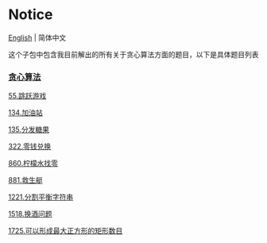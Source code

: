 # Notice
[English](https://github.com/cartoonYu/LeetCodeSolution/blob/master/src/main/java/org/LeetcodeSolution/Greedy/README.md) | 简体中文

这个子包中包含我目前解出的所有关于贪心算法方面的题目，以下是具体题目列表

### [贪心算法](https://github.com/cartoonYu/LeetCodeSolution/blob/master/src/main/java/org/LeetcodeSolution/Greedy)
[55.跳跃游戏](https://github.com/cartoonYu/LeetCodeSolution/blob/master/src/main/java/org/LeetcodeSolution/Greedy/Solution55.java)

[134.加油站](https://github.com/cartoonYu/LeetCodeSolution/blob/master/src/main/java/org/LeetcodeSolution/Greedy/Solution134.java)

[135.分发糖果](https://github.com/cartoonYu/LeetCodeSolution/blob/master/src/main/java/org/LeetcodeSolution/Greedy/Solution135.java)

[322.零钱兑换](https://github.com/cartoonYu/LeetCodeSolution/blob/master/src/main/java/org/LeetcodeSolution/Greedy/Solution322.java)

[860.柠檬水找零](https://github.com/cartoonYu/LeetCodeSolution/blob/master/src/main/java/org/LeetcodeSolution/Greedy/Solution860.java)

[881.救生艇](https://github.com/cartoonYu/LeetCodeSolution/blob/master/src/main/java/org/LeetcodeSolution/Greedy/Solution881.java)

[1221.分割平衡字符串](https://github.com/cartoonYu/LeetCodeSolution/blob/master/src/main/java/org/LeetcodeSolution/Greedy/Solution1221.java)

[1518.换酒问题](https://github.com/cartoonYu/LeetCodeSolution/blob/master/src/main/java/org/LeetcodeSolution/Greedy/Solution1518.java)

[1725.可以形成最大正方形的矩形数目](https://github.com/cartoonYu/LeetCodeSolution/blob/master/src/main/java/org/LeetcodeSolution/Greedy/Solution1725.java)